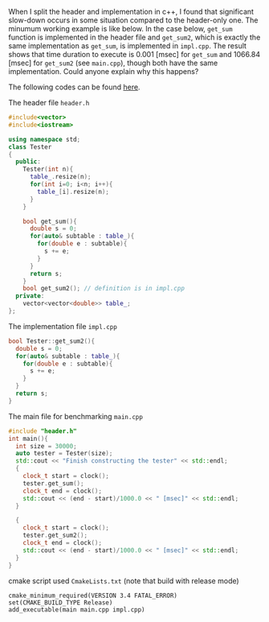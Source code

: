 When I split the header and implementation in c++, I found that significant slow-down occurs in some situation compared to the header-only one. The minumum working example is like below. In the case below, `get_sum` function is implemented in the header file and `get_sum2`, which is exactly the same implementation as `get_sum`, is implemented in `impl.cpp`. The result shows that time duration to execute is 0.001 [msec] for `get_sum` and 1066.84 [msec] for `get_sum2` (see `main.cpp`), though both have the same implementation. Could anyone explain why this happens?

The following codes can be found [here](https://github.com/HiroIshida/snippets/tree/master/cpp/perf_impl_split).

The header file `header.h`
```c++
#include<vector>
#include<iostream>

using namespace std;
class Tester
{
  public:
    Tester(int n){ 
      table_.resize(n);
      for(int i=0; i<n; i++){
        table_[i].resize(n);
      }
    }

    bool get_sum(){
      double s = 0;
      for(auto& subtable : table_){
        for(double e : subtable){
          s += e;
        }
      }
      return s;
    }
    bool get_sum2(); // definition is in impl.cpp
  private:
    vector<vector<double>> table_;
};

```

The implementation file `impl.cpp`
```c++
bool Tester::get_sum2(){
  double s = 0;
  for(auto& subtable : table_){
    for(double e : subtable){
      s += e;
    }
  }
  return s;
}
```

The main file for benchmarking `main.cpp`
```cpp
#include "header.h"
int main(){
  int size = 30000;
  auto tester = Tester(size);
  std::cout << "Finish constructing the tester" << std::endl; 
  {
    clock_t start = clock();
    tester.get_sum();
    clock_t end = clock();
    std::cout << (end - start)/1000.0 << " [msec]" << std::endl; 
  }

  {
    clock_t start = clock();
    tester.get_sum2();
    clock_t end = clock();
    std::cout << (end - start)/1000.0 << " [msec]" << std::endl; 
  }
}
```

cmake script used `CmakeLists.txt` (note that build with release mode)
```
cmake_minimum_required(VERSION 3.4 FATAL_ERROR)
set(CMAKE_BUILD_TYPE Release)
add_executable(main main.cpp impl.cpp)
```
